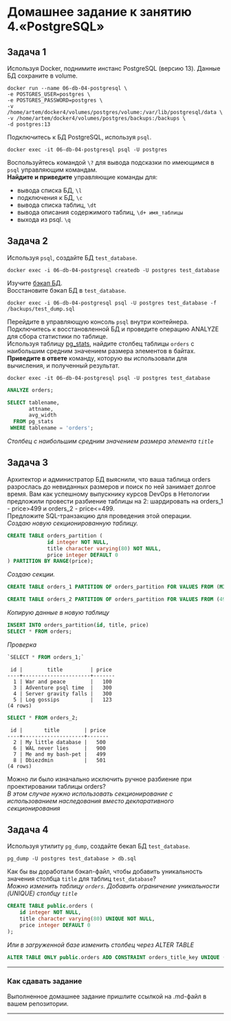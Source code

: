 # Домашнее задание к занятию 4.«PostgreSQL»
## Задача 1
Используя Docker, поднимите инстанс PostgreSQL (версию 13). Данные БД сохраните в volume.
```shell
docker run --name 06-db-04-postgresql \
-e POSTGRES_USER=postgres \
-e POSTGRES_PASSWORD=postgres \
-v /home/artem/docker4/volumes/postgres/volume:/var/lib/postgresql/data \
-v /home/artem/docker4/volumes/postgres/backups:/backups \
-d postgres:13
```
Подключитесь к БД PostgreSQL, используя `psql`. 
```shell
docker exec -it 06-db-04-postgresql psql -U postgres
```
Воспользуйтесь командой `\?` для вывода подсказки по имеющимся в `psql` управляющим командам.  
**Найдите и приведите** управляющие команды для:
- вывода списка БД, `\l`
- подключения к БД, `\c`
- вывода списка таблиц, `\dt`
- вывода описания содержимого таблиц, `\d+ имя_таблицы`
- выхода из psql. `\q`
## Задача 2
Используя `psql`, создайте БД `test_database`.  
```shell
docker exec -i 06-db-04-postgresql createdb -U postgres test_database
```
Изучите [бэкап БД](https://github.com/netology-code/virt-homeworks/tree/virt-11/06-db-04-postgresql/test_data).  
Восстановите бэкап БД в `test_database`. 
```shell
docker exec -i 06-db-04-postgresql psql -U postgres test_database -f /backups/test_dump.sql
```
Перейдите в управляющую консоль `psql` внутри контейнера.
Подключитесь к восстановленной БД и проведите операцию ANALYZE для сбора статистики по таблице.  
Используя таблицу [pg_stats](https://postgrespro.ru/docs/postgresql/12/view-pg-stats), найдите столбец таблицы `orders` 
с наибольшим средним значением размера элементов в байтах.  
**Приведите в ответе** команду, которую вы использовали для вычисления, и полученный результат.
```shell
docker exec -it 06-db-04-postgresql psql -U postgres test_database
```
```sql
ANALYZE orders;
```
```sql
SELECT tablename,
       attname, 
       avg_width 
  FROM pg_stats 
 WHERE tablename = 'orders';
``` 
*Столбец с наибольшим средним значением размера элемента `title`*
## Задача 3
Архитектор и администратор БД выяснили, что ваша таблица orders разрослась до невиданных размеров и поиск по ней 
занимает долгое время. Вам как успешному выпускнику курсов DevOps в Нетологии предложили провести разбиение таблицы на 2:
шардировать на orders_1 - price>499 и orders_2 - price<=499.  
Предложите SQL-транзакцию для проведения этой операции.  
*Создаю новую секционированную таблицу.* 
```sql
CREATE TABLE orders_partition (
             id integer NOT NULL,
             title character varying(80) NOT NULL,
             price integer DEFAULT 0
) PARTITION BY RANGE(price);
```
*Создаю секции.*
```sql
CREATE TABLE orders_1 PARTITION OF orders_partition FOR VALUES FROM (MINVALUE) TO (499);
```
```sql
CREATE TABLE orders_2 PARTITION OF orders_partition FOR VALUES FROM (499) TO (MAXVALUE);
```
*Копирую данные в новую таблицу*
```sql
INSERT INTO orders_partition(id, title, price)
SELECT * FROM orders;
```
*Проверка*
```sql
`SELECT * FROM orders_1;`
```
```text
 id |        title         | price 
----+----------------------+-------
  1 | War and peace        |   100
  3 | Adventure psql time  |   300
  4 | Server gravity falls |   300
  5 | Log gossips          |   123
(4 rows)
```
```sql
SELECT * FROM orders_2;
```
```text
 id |       title        | price 
----+--------------------+-------
  2 | My little database |   500
  6 | WAL never lies     |   900
  7 | Me and my bash-pet |   499
  8 | Dbiezdmin          |   501
(4 rows)
```
Можно ли было изначально исключить ручное разбиение при проектировании таблицы orders?  
*В этом случае нужно использовать секционирование с использованием наследования вместо декларативного секционирования*
## Задача 4
Используя утилиту `pg_dump`, создайте бекап БД `test_database`.
```shell
pg_dump -U postgres test_database > db.sql
```
Как бы вы доработали бэкап-файл, чтобы добавить уникальность значения столбца `title` для таблиц `test_database`?  
*Можно изменить таблицу `orders`. Добавить ограничение уникальности (UNIQUE) столбцу `title`*
```sql
CREATE TABLE public.orders (
    id integer NOT NULL,
    title character varying(80) UNIQUE NOT NULL,
    price integer DEFAULT 0
);
```
*Или в загруженной базе изменить столбец через ALTER TABLE*
```sql
ALTER TABLE ONLY public.orders ADD CONSTRAINT orders_title_key UNIQUE (title);
```
---
### Как сдавать задание
Выполненное домашнее задание пришлите ссылкой на .md-файл в вашем репозитории.

---